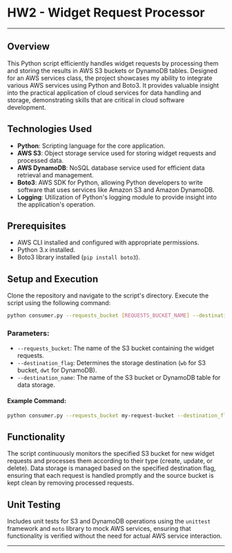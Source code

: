 # HW2 - Widget Request Processor
---

## Overview
This Python script efficiently handles widget requests by processing them and storing the results in AWS S3 buckets or DynamoDB tables. Designed for an AWS services class, the project showcases my ability to integrate various AWS services using Python and Boto3. It provides valuable insight into the practical application of cloud services for data handling and storage, demonstrating skills that are critical in cloud software development.

## Technologies Used
- **Python**: Scripting language for the core application.
- **AWS S3**: Object storage service used for storing widget requests and processed data.
- **AWS DynamoDB**: NoSQL database service used for efficient data retrieval and management.
- **Boto3**: AWS SDK for Python, allowing Python developers to write software that uses services like Amazon S3 and Amazon DynamoDB.
- **Logging**: Utilization of Python's logging module to provide insight into the application's operation.

## Prerequisites
- AWS CLI installed and configured with appropriate permissions.
- Python 3.x installed.
- Boto3 library installed (`pip install boto3`).

## Setup and Execution
Clone the repository and navigate to the script's directory. Execute the script using the following command:

```bash
python consumer.py --requests_bucket [REQUESTS_BUCKET_NAME] --destination_flag [DESTINATION_FLAG] --destination_name [DESTINATION_NAME]
```

### Parameters:
- `--requests_bucket`: The name of the S3 bucket containing the widget requests.
- `--destination_flag`: Determines the storage destination (`wb` for S3 bucket, `dwt` for DynamoDB).
- `--destination_name`: The name of the S3 bucket or DynamoDB table for data storage.

#### Example Command:
```bash
python consumer.py --requests_bucket my-request-bucket --destination_flag wb --destination_name my-storage-bucket
```

## Functionality
The script continuously monitors the specified S3 bucket for new widget requests and processes them according to their type (create, update, or delete). Data storage is managed based on the specified destination flag, ensuring that each request is handled promptly and the source bucket is kept clean by removing processed requests.

## Unit Testing
Includes unit tests for S3 and DynamoDB operations using the `unittest` framework and `moto` library to mock AWS services, ensuring that functionality is verified without the need for actual AWS service interaction.

---
